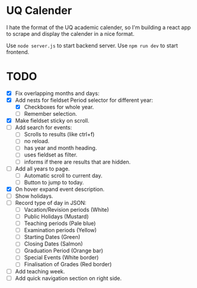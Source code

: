 # UQ Calender

I hate the format of the UQ academic calender, so I'm building a react app to scrape and display the calender in a nice format.

Use `node server.js` to start backend server.
Use `npm run dev` to start frontend.

# TODO

- [x] Fix overlapping months and days:
- [x] Add nests for fieldset Period selector for different year:
  - [x] Checkboxes for whole year.
  - [ ] Remember selection.
- [x] Make fieldset sticky on scroll.
- [ ] Add search for events:
  - [ ] Scrolls to results (like ctrl+f)
  - [ ] no reload.
  - [ ] has year and month heading.
  - [ ] uses fieldset as filter.
  - [ ] informs if there are results that are hidden.
- [ ] Add all years to page.
  - [ ] Automatic scroll to current day.
  - [ ] Button to jump to today.
- [x] On hover expand event description.
- [ ] Show holidays.
- [ ] Record type of day in JSON:
  - [ ] Vacation/Revision periods (White)
  - [ ] Public Holidays (Mustard)
  - [ ] Teaching periods (Pale blue)
  - [ ] Examination periods (Yellow)
  - [ ] Starting Dates (Green)
  - [ ] Closing Dates (Salmon)
  - [ ] Graduation Period (Orange bar)
  - [ ] Special Events (White border)
  - [ ] Finalisation of Grades (Red border)
- [ ] Add teaching week.
- [ ] Add quick navigation section on right side.
